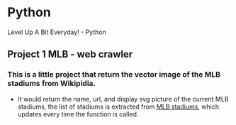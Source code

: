# Python
Level Up A Bit Everyday! - Python

## Project 1 MLB - web crawler
### This is a little project that return the vector image of the MLB stadiums from Wikipidia.
- It would return the name, url, and display svg picture of the current MLB stadiums, the list of stadiums is extracted from [MLB stadiums](https://en.wikipedia.org/wiki/List_of_current_Major_League_Baseball_stadiums/), which updates every time the function is called.
